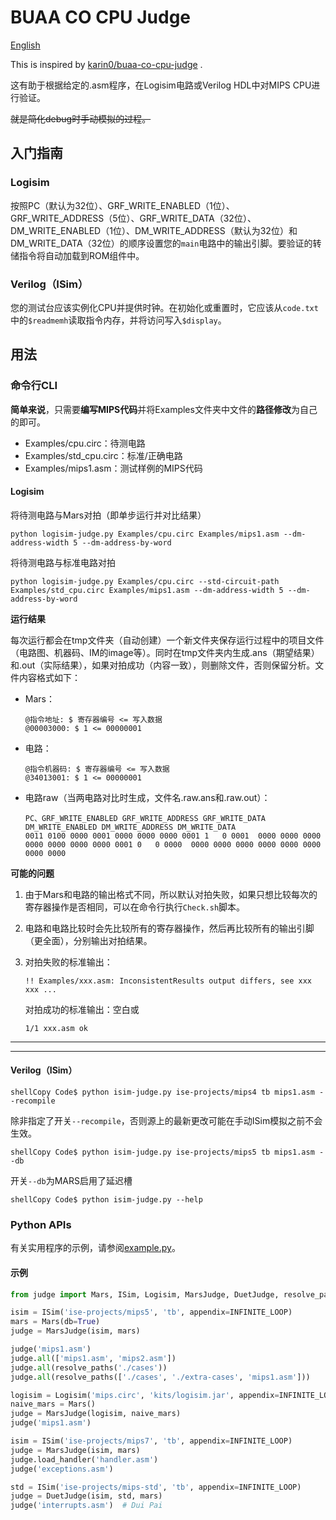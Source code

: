 # BUAA CO CPU Judge

[English](./README_EN.md)

This is inspired by [karin0/buaa-co-cpu-judge](https://github.com/karin0/buaa-co-cpu-judge) .

这有助于根据给定的.asm程序，在Logisim电路或Verilog HDL中对MIPS CPU进行验证。

~~就是简化debug时手动模拟的过程。~~

## 入门指南

### Logisim

按照PC（默认为32位）、GRF_WRITE_ENABLED（1位）、GRF_WRITE_ADDRESS（5位）、GRF_WRITE_DATA（32位）、DM_WRITE_ENABLED（1位）、DM_WRITE_ADDRESS（默认为32位）和DM_WRITE_DATA（32位）的顺序设置您的`main`电路中的输出引脚。要验证的转储指令将自动加载到ROM组件中。

### Verilog（ISim）

您的测试台应该实例化CPU并提供时钟。在初始化或重置时，它应该从`code.txt`中的`$readmemh`读取指令内存，并将访问写入`$display`。

## 用法

### 命令行CLI

**简单来说**，只需要**编写MIPS代码**并将Examples文件夹中文件的**路径修改**为自己的即可。

*   Examples/cpu.circ：待测电路
*   Examples/std_cpu.circ：标准/正确电路
*   Examples/mips1.asm：测试样例的MIPS代码

#### Logisim

将待测电路与Mars对拍（即单步运行并对比结果）

```shell
python logisim-judge.py Examples/cpu.circ Examples/mips1.asm --dm-address-width 5 --dm-address-by-word
```

将待测电路与标准电路对拍

```shell
python logisim-judge.py Examples/cpu.circ --std-circuit-path Examples/std_cpu.circ Examples/mips1.asm --dm-address-width 5 --dm-address-by-word
```

**运行结果**

每次运行都会在tmp文件夹（自动创建）一个新文件夹保存运行过程中的项目文件（电路图、机器码、IM的image等）。同时在tmp文件夹内生成.ans（期望结果）和.out（实际结果），如果对拍成功（内容一致），则删除文件，否则保留分析。文件内容格式如下：

*   Mars：

    ```
    @指令地址: $ 寄存器编号 <= 写入数据
    @00003000: $ 1 <= 00000001
    ```

*   电路：

    ```
    @指令机器码: $ 寄存器编号 <= 写入数据
    @34013001: $ 1 <= 00000001
    ```

*   电路raw（当两电路对比时生成，文件名.raw.ans和.raw.out）：

    ```
    PC、GRF_WRITE_ENABLED GRF_WRITE_ADDRESS GRF_WRITE_DATA DM_WRITE_ENABLED DM_WRITE_ADDRESS DM_WRITE_DATA
    0011 0100 0000 0001 0000 0000 0000 0001	1	0 0001	0000 0000 0000 0000 0000 0000 0000 0001	0	0 0000	0000 0000 0000 0000 0000 0000 0000 0000
    ```

**可能的问题**

1.   由于Mars和电路的输出格式不同，所以默认对拍失败，如果只想比较每次的寄存器操作是否相同，可以在命令行执行`Check.sh`脚本。

2.   电路和电路比较时会先比较所有的寄存器操作，然后再比较所有的输出引脚（更全面），分别输出对拍结果。

3.   对拍失败的标准输出：

     ```
     !! Examples/xxx.asm: InconsistentResults output differs, see xxx xxx ...
     ```

     对拍成功的标准输出：空白或

     ```
     1/1 xxx.asm ok
     ```

     

----

----



#### Verilog（ISim）

```shell
shellCopy Code$ python isim-judge.py ise-projects/mips4 tb mips1.asm --recompile
```

除非指定了开关`--recompile`，否则源上的最新更改可能在手动ISim模拟之前不会生效。

```shell
shellCopy Code$ python isim-judge.py ise-projects/mips5 tb mips1.asm --db
```

开关`--db`为MARS启用了延迟槽

```shell
shellCopy Code$ python isim-judge.py --help
```

### Python APIs

有关实用程序的示例，请参阅[example.py](https://chatbot.theb.ai/example.py)。

#### 示例

```python
from judge import Mars, ISim, Logisim, MarsJudge, DuetJudge, resolve_paths, INFINITE_LOOP

isim = ISim('ise-projects/mips5', 'tb', appendix=INFINITE_LOOP)
mars = Mars(db=True)
judge = MarsJudge(isim, mars)

judge('mips1.asm')
judge.all(['mips1.asm', 'mips2.asm'])
judge.all(resolve_paths('./cases'))
judge.all(resolve_paths(['./cases', './extra-cases', 'mips1.asm']))

logisim = Logisim('mips.circ', 'kits/logisim.jar', appendix=INFINITE_LOOP)
naive_mars = Mars()
judge = MarsJudge(logisim, naive_mars)
judge('mips1.asm')

isim = ISim('ise-projects/mips7', 'tb', appendix=INFINITE_LOOP)
judge = MarsJudge(isim, mars)
judge.load_handler('handler.asm')
judge('exceptions.asm')

std = ISim('ise-projects/mips-std', 'tb', appendix=INFINITE_LOOP)
judge = DuetJudge(isim, std, mars)
judge('interrupts.asm')  # Dui Pai
```

